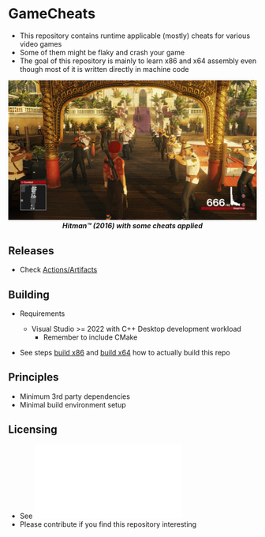# GameCheats

- This repository contains runtime applicable (mostly) cheats for various video games
- Some of them might be flaky and crash your game
- The goal of this repository is mainly to learn x86 and x64 assembly even though most of it is written directly in machine code

<div align="center">
	<img src="Screenshot.jpg" alt="Hitman (2016) with some cheats applied">
	<b><i>Hitman&trade; (2016) with some cheats applied</i></b>
</div>

## Releases

- Check [Actions/Artifacts](https://api.github.com/repos/visuve/GameCheats/actions/artifacts)

## Building

- Requirements
	- Visual Studio >= 2022 with C++ Desktop development workload
		- Remember to include CMake

- See steps [build x86](.github/workflows/msvc.yml#L12-L16=) and [build x64](.github/workflows/msvc.yml#L20-L22=) how to actually build this repo

## Principles

- Minimum 3rd party dependencies
- Minimal build environment setup

## Licensing

- See ![LICENSE.txt](/LICENSE.txt)
- Please contribute if you find this repository interesting
